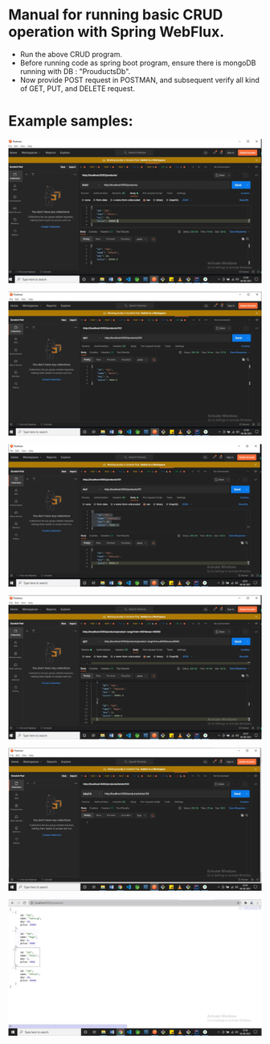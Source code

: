 # Manual for running basic CRUD operation with Spring WebFlux.

- Run the above CRUD program.
- Before running code as spring boot program, ensure there is mongoDB running with DB : "ProuductsDb".
- Now provide POST request in POSTMAN, and subsequent verify all kind of GET, PUT, and DELETE request.

# Example samples: 
![POST](https://github.com/AadityaUoHyd/Project_Reactor_Demo/blob/master/springBootReactive_mongoDb-crud/webFlux1Post.JPG)

![GetById](https://github.com/AadityaUoHyd/Project_Reactor_Demo/blob/master/springBootReactive_mongoDb-crud/webFlux2GetById.JPG)

![PUT](https://github.com/AadityaUoHyd/Project_Reactor_Demo/blob/master/springBootReactive_mongoDb-crud/webFlux3Put.JPG)

![GetByRange](https://github.com/AadityaUoHyd/Project_Reactor_Demo/blob/master/springBootReactive_mongoDb-crud/webFlux4GetByRange.JPG)

![Delete](https://github.com/AadityaUoHyd/Project_Reactor_Demo/blob/master/springBootReactive_mongoDb-crud/webFlux5Delete.JPG)

![GetAll](https://github.com/AadityaUoHyd/Project_Reactor_Demo/blob/master/springBootReactive_mongoDb-crud/WebFlux6GetAll.JPG)
